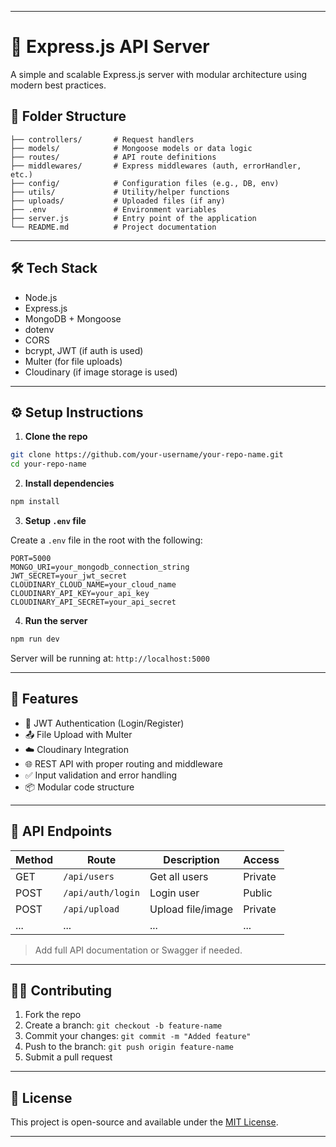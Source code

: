 
---

# 🚀 Express.js API Server

A simple and scalable Express.js server with modular architecture using modern best practices.

## 📁 Folder Structure

```
├── controllers/       # Request handlers
├── models/            # Mongoose models or data logic
├── routes/            # API route definitions
├── middlewares/       # Express middlewares (auth, errorHandler, etc.)
├── config/            # Configuration files (e.g., DB, env)
├── utils/             # Utility/helper functions
├── uploads/           # Uploaded files (if any)
├── .env               # Environment variables
├── server.js          # Entry point of the application
└── README.md          # Project documentation
```

---

## 🛠️ Tech Stack

* Node.js
* Express.js
* MongoDB + Mongoose
* dotenv
* CORS
* bcrypt, JWT (if auth is used)
* Multer (for file uploads)
* Cloudinary (if image storage is used)

---

## ⚙️ Setup Instructions

1. **Clone the repo**

```bash
git clone https://github.com/your-username/your-repo-name.git
cd your-repo-name
```

2. **Install dependencies**

```bash
npm install
```

3. **Setup `.env` file**

Create a `.env` file in the root with the following:

```env
PORT=5000
MONGO_URI=your_mongodb_connection_string
JWT_SECRET=your_jwt_secret
CLOUDINARY_CLOUD_NAME=your_cloud_name
CLOUDINARY_API_KEY=your_api_key
CLOUDINARY_API_SECRET=your_api_secret
```

4. **Run the server**

```bash
npm run dev
```

Server will be running at: `http://localhost:5000`

---

## 🧩 Features

* 🔐 JWT Authentication (Login/Register)
* 📤 File Upload with Multer
* ☁️ Cloudinary Integration
* 🌐 REST API with proper routing and middleware
* ✅ Input validation and error handling
* 📦 Modular code structure

---

## 📌 API Endpoints

| Method | Route             | Description       | Access  |
| ------ | ----------------- | ----------------- | ------- |
| GET    | `/api/users`      | Get all users     | Private |
| POST   | `/api/auth/login` | Login user        | Public  |
| POST   | `/api/upload`     | Upload file/image | Private |
| ...    | ...               | ...               | ...     |

> Add full API documentation or Swagger if needed.

---

## 👨‍💻 Contributing

1. Fork the repo
2. Create a branch: `git checkout -b feature-name`
3. Commit your changes: `git commit -m "Added feature"`
4. Push to the branch: `git push origin feature-name`
5. Submit a pull request

---

## 📝 License

This project is open-source and available under the [MIT License](LICENSE).

---
